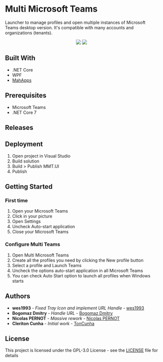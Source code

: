 # Multi Microsoft Teams

Launcher to manage profiles and open multiple instances of Microsoft Teams desktop version. It's compatible with many accounts and organizations (tenants).

<p align="center">
<img src="https://user-images.githubusercontent.com/18350851/83556554-7c1e1100-a4e6-11ea-828f-570fc44fa77f.png">
<img src="https://user-images.githubusercontent.com/18350851/83556948-2c8c1500-a4e7-11ea-8b89-6ae092e3b5b0.png">
</p>


## Built With
* .NET Core
* WPF
* [MahApps](https://mahapps.com/)

## Prerequisites

* Microsoft Teams
* .NET Core 7

## Releases

## Deployment

1. Open project in Visual Studio
2. Build solution
3. Build > Publish MMT.UI
4. Publish

## Getting Started

### First time 
1. Open your Microsoft Teams
2. Click in your picture
3. Open Settings
4. Uncheck Auto-start application
5. Close your Microsoft Teams

### Configure Multi Teams
1. Open Multi Microsoft Teams
2. Create all the profiles you need by clicking the New profile button
3. Select a profile and Launch Teams
4. Uncheck the options auto-start application in all Microsoft Teams
5. You can check Auto Start option to launch all profiles when Windows starts

## Authors
* **wes1993** - *Fixed Tray Icon and implement URL Handle* - [wes1993](https://github.com/wes1993)
* **Bogomaz Dmitry** - *Handle URL* - [Bogomaz Dmitry](https://github.com/bogomazdmitry)
* **Nicolas PERNOT** - *Massive rework* - [Nicolas PERNOT](https://github.com/hyryel)
* **Cleriton Cunha** - *Initial work* - [TonCunha](https://github.com/TonCunha)

## License

This project is licensed under the GPL-3.0 License - see the [LICENSE](LICENSE) file for details
